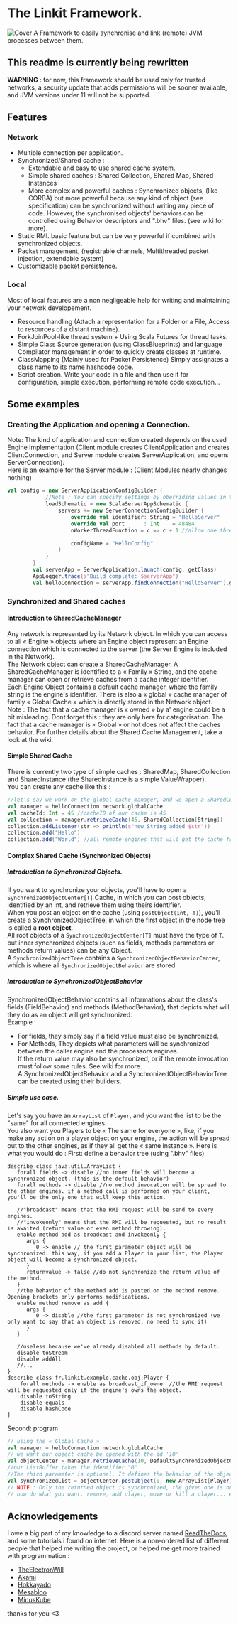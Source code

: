 # The Linkit Framework.
![Cover](RCover.png)
 A Framework to easily synchronise and link (remote) JVM processes between them.  

## This readme is currently being rewritten
**WARNING :** for now, this framework should be used only for trusted networks, a security update that adds permissions will be sooner available, and JVM versions under 11 will not be supported.

 
## Features
### Network
* Multiple connection per application.
* Synchronized/Shared cache : 
   - Extendable and easy to use shared cache system.
   - Simple shared caches             : Shared Collection, Shared Map, Shared Instances
   - More complex and powerful caches : Synchronized objects, (like CORBA) but more powerful because any kind of object (see specification) can be synchronized without writing any piece of code.
     However, the synchronised objects' behaviors can be controlled using Behavior descriptors and ".bhv" files. (see wiki for more).
* Static RMI. basic feature but can be very powerful if combined with synchronized objects.
* Packet management, (registrable channels, Multithreaded packet injection, extendable system)
* Customizable packet persistence.
### Local
Most of local features are a non negligeable help for writing and maintaining your network developement.  
* Resource handling (Attach a representation for a Folder or a File, Access to resources of a distant machine).  
* ForkJoinPool-like thread system + Using Scala Futures for thread tasks.  
* Simple Class Source generation (using ClassBlueprints) and language Compilator management in order to quickly create classes at runtime.  
* ClassMapping (Mainly used for Packet Persistence) Simply assignates a class name to its name hashcode code.  
* Script creation. Write your code in a file and then use it for configuration, simple execution, performing remote code execution... 

## Some examples
### Creating the Application and opening a Connection.
Note: The kind of application and connection created depends on the used Engine Implementation (Client module creates ClientApplication and creates ClientConnection, and Server module creates ServerApplication, and opens ServerConnection).  
Here is an example for the Server module : (Client Modules nearly changes nothing)
```scala
val config = new ServerApplicationConfigBuilder {
            //Note : You can specify settings by oberriding values in the ApplicationConfigBuilder. See wiki for further details.
            loadSchematic = new ScalaServerAppSchematic {
                servers += new ServerConnectionConfigBuilder {
                    override val identifier: String = "HelloServer"
                    override val port      : Int    = 48484
                    nWorkerThreadFunction = c => c + 1 //allow one thread per connection.

                    configName = "HelloConfig"
                }
            }
        }
        val serverApp = ServerApplication.launch(config, getClass)
        AppLogger.trace(s"Build complete: $serverApp")
        val helloConnection = serverApp.findConnection("HelloServer").get //also works using the server port

```

### Synchronized and Shared caches
#### Introduction to SharedCacheManager
Any network is represented by its Network object. In which you can access to all « Engine » objects where an Engine object represent an Engine connection which is connected to the server (the Server Engine is included in the Network).  
The Network object can create a SharedCacheManager. A SharedCacheManager is identified to a « Family » String, and the cache manager can open or retrieve caches from a cache integer identifier.  
Each Engine Object contains a default cache manager, where the family string is the engine's identifier. There is also a « global » cache manager of family « Global Cache » which is directly stored in the Network object.  
Note : The fact that a cache manager is « owned » by a' engine could be a bit misleading. Dont forget this : they are only here for categorisation. The fact that a cache manager is « Global » or not does not affect the caches behavior.
For further details about the Shared Cache Management, take a look at the wiki.

#### Simple Shared Cache 
There is currently two type of simple caches : SharedMap, SharedCollection and SharedInstance (the SharedInstance is a simple ValueWrapper).  
You can create any cache like this :  

```scala
//let's say we work on the global cache manager, and we open a SharedCollection of Strings
val manager = helloConnection.network.globalCache
val cacheId: Int = 45 //cacheID of our cache is 45
val collection = manager.retrieveCache(45, SharedCollection[String])
collection.addListener(str => println(s"new String added $str"))
collection.add("Hello")
collection.add("World") //all remote engines that will get the cache from the Global Shared Cache Manager will get it updated.
```

#### Complex Shared Cache (Synchronized Objects)  
##### Introduction to Synchronized Objects.  
If you want to synchronize your objects, you'll have to open a `SynchronizedObjectCenter[T]` Cache, in which you can post objects, identified by an int, and retrieve them using theirs identifier.  
When you post an object on the cache (using `postObject(int, T)`), you'll create a SynchronizedObjectTree, in which the first object in the node tree is called a **root object**.   
All root objects of a `SynchronizedObjectCenter[T]` must have the type of `T`. but inner synchronized objects (such as fields, methods parameters or methods return values) can be any Object.  
A `SynchronizedObjectTree` contains a `SynchronizedObjectBehaviorCenter`, which is where all `SynchronizedObjectBehavior` are stored.  

##### Introduction to SynchronizedObjectBehavior
SynchronizedObjectBehavior contains all informations about the class's fields (FieldBehavior) and methods (MethodBehavior), that depicts what will they do as an object will get synchronized.  
Example :  
- For fields, they simply say if a field value must also be synchronized.  
- For Methods, They depicts what parameters will be synchronized between the caller engine and the processors engines.  
If the return value may also be synchronized, or if the remote invocation must follow some rules. See wiki for more.  
A SynchronizedObjectBehavior and a SynchronizedObjectBehaviorTree can be created using their builders.


##### Simple use case.
Let's say you have an `ArrayList` of `Player`, and you want the list to be the "same" for all connected engines.   
You also want you Players to be « The same for everyone », like, if you make any action on a player object on your engine, the action will be spread out to the other engines, as if they all get the « same instance ».
Here is what you would do : 
First: define a behavior tree (using ".bhv" files)
```bhv
describe class java.util.ArrayList {
   forall fields -> disable //no inner fields will become a synchronized object. (this is the default behavior)
   forall methods -> disable //no method invocation will be spread to the other engines. if a method call is performed on your client, you'll be the only one that will keep this action.
    
   //"broadcast" means that the RMI request will be send to every engines.  
   //"invokeonly" means that the RMI will be requested, but no result is awaited (return value or even method throwing).  
   enable method add as broadcast and invokeonly {
      args {
         0 -> enable // the first parameter object will be synchronized. this way, if you add a Player in your list, the Player object will become a synchronized object.
      }
      returnvalue -> false //do not synchronize the return value of the method.
   }
   //the behavior of the method add is pasted on the method remove. Opening brackets only performs modifications.
   enable method remove as add {
      args {
         0 -> disable //the first parameter is not synchronized (we only want to say that an object is removed, no need to sync it)
      }
   }
   
   //useless because we've already disabled all methods by default.
   disable toStream
   disable addAll
   //...
}
describe class fr.linkit.example.cache.obj.Player {
    forall methods -> enable as broadcast_if_owner //the RMI request will be requested only if the engine's owns the object.
    disable toString
    disable equals
    disable hashCode
}
```
Second: program
```scala
// using the « Global Cache »
val manager = helloConnection.network.globalCache
// we want our object cache be opened with the id '10'
val objectCenter = manager.retrieveCache(10, DefaultSynchronizedObjectCenter[ArrayList[Player]])
//our ListBuffer takes the identifier "0"
//The third parameter is optional. It defines the behavior of the objects contained in the tree of the synchronized ListBuffer object.
val synchronizedList = objectCenter.postObject(0, new ArrayList[Player](), BehaviorTreeResource("examples/PlayerTree.bhv")) 
// NOTE : Only the returned object is synchronized, the given one is only a base which will be cloned for the synchronization.
// now do what you want. remove, add player, move or kill a player... everything is gonna be the same for all engines.
```

## Acknowledgements
I owe a big part of my knowledge to a discord server named [ReadTheDocs](https://readthedocs-fr.github.io/), and some tutorials i found on internet.
Here is a non-ordered list of different people that helped me writing the project, or helped me get more trained with programmation :

- [TheElectronWill](https://github.com/TheElectronWill)
- [Akami](https://github.com/Tran-Antoine)
- [Hokkayado](https://github.com/Hokkaydo)
- [Mesabloo](https://github.com/Mesabloo)
- [MinusKube](https://github.com/MinusKube)

thanks for you <3
